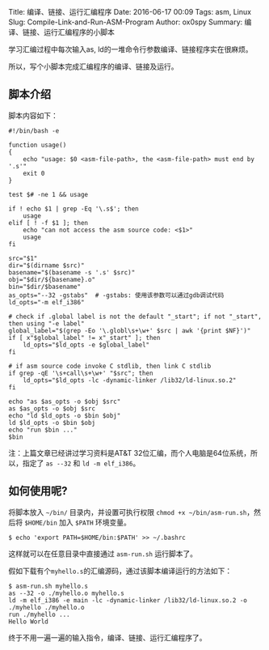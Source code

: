 Title: 编译、链接、运行汇编程序
Date: 2016-06-17 00:09
Tags: asm, Linux
Slug: Compile-Link-and-Run-ASM-Program
Author: ox0spy
Summary: 编译、链接、运行汇编程序的小脚本


学习汇编过程中每次输入as, ld的一堆命令行参数编译、链接程序实在很麻烦。

所以，写个小脚本完成汇编程序的编译、链接及运行。

## 脚本介绍

脚本内容如下：


	#!/bin/bash -e

    function usage()
    {
        echo "usage: $0 <asm-file-path>, the <asm-file-path> must end by '.s'"
        exit 0
    }

    test $# -ne 1 && usage

    if ! echo $1 | grep -Eq '\.s$'; then
        usage
    elif [ ! -f $1 ]; then
        echo "can not access the asm source code: <$1>"
        usage
    fi

    src="$1"
    dir="$(dirname $src)"
    basename="$(basename -s '.s' $src)"
    obj="$dir/${basename}.o"
    bin="$dir/$basename"
    as_opts="--32 -gstabs"  # -gstabs: 使用该参数可以通过gdb调试代码
    ld_opts="-m elf_i386"

    # check if .global label is not the default "_start"; if not "_start", then using "-e label"
    global_label="$(grep -Eo '\.globl\s+\w+' $src | awk '{print $NF}')"
    if [ x"$global_label" != x"_start" ]; then
        ld_opts="$ld_opts -e $global_label"
    fi

    # if asm source code invoke C stdlib, then link C stdlib
    if grep -qE '\s+call\s+\w+' "$src"; then
        ld_opts="$ld_opts -lc -dynamic-linker /lib32/ld-linux.so.2"
    fi

    echo "as $as_opts -o $obj $src"
    as $as_opts -o $obj $src
    echo "ld $ld_opts -o $bin $obj"
    ld $ld_opts -o $bin $obj
    echo "run $bin ..."
    $bin


注：上篇文章已经讲过学习资料是AT&T 32位汇编，而个人电脑是64位系统，所以，指定了 `as --32` 和 `ld -m elf_i386`。


## 如何使用呢?

将脚本放入 `~/bin/` 目录内，并设置可执行权限 `chmod +x ~/bin/asm-run.sh`，然后将 `$HOME/bin` 加入 `$PATH` 环境变量。

    $ echo 'export PATH=$HOME/bin:$PATH' >> ~/.bashrc

这样就可以在任意目录中直接通过 `asm-run.sh` 运行脚本了。

假如下载有个`myhello.s`的汇编源码，通过该脚本编译运行的方法如下：

    $ asm-run.sh myhello.s
    as --32 -o ./myhello.o myhello.s
    ld -m elf_i386 -e main -lc -dynamic-linker /lib32/ld-linux.so.2 -o ./myhello ./myhello.o
    run ./myhello ...
    Hello World


终于不用一遍一遍的输入指令，编译、链接、运行汇编程序了。
